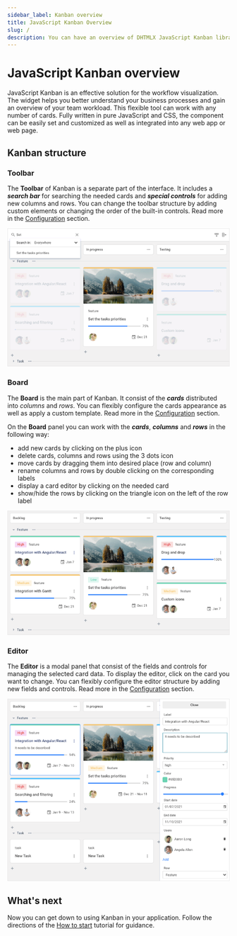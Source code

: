 ```yaml
---
sidebar_label: Kanban overview
title: JavaScript Kanban Overview
slug: /
description: You can have an overview of DHTMLX JavaScript Kanban library in the documentation. Browse developer guides and API reference, try out code examples and live demos, and download a free 30-day evaluation version of DHTMLX Kanban.
---
```


# JavaScript Kanban overview

JavaScript Kanban is an effective solution for the workflow visualization. The widget helps you better understand your business processes and gain an overview of your team workload. This flexible tool can work with any number of cards. Fully written in pure JavaScript and CSS, the component can be easily set and customized as well as integrated into any web app or web page.

## Kanban structure

### Toolbar

The **Toolbar** of Kanban is a separate part of the interface. It includes a ***search bar*** for searching the needed cards and ***special controls*** for adding new columns and rows. You can change the toolbar structure by adding custom elements or changing the order of the built-in controls. Read more in the [Configuration](./guides/configuration#toolbar) section.

![Kanban Toolbar](assets/js_kanban_toolbar.png)

### Board

The **Board** is the main part of Kanban. It consist of the ***cards*** distributed into *columns* and *rows*. You can flexibly configure the cards appearance as well as apply a custom template. Read more in the [Configuration](./guides/configuration#cards) section.

On the **Board** panel you can work with the ***cards***, ***columns*** and ***rows*** in the following way:

- add new cards by clicking on the plus icon
- delete cards, columns and rows using the 3 dots icon
- move cards by dragging them into desired place (row and column)
- rename columns and rows by double clicking on the corresponding labels
- display a card editor by clicking on the needed card
- show/hide the rows by clicking on the triangle icon on the left of the row label

![Kanban Board](assets/js_kanban_board.png)

### Editor

The **Editor** is a modal panel that consist of the fields and controls for managing the selected card data. To display the editor, click on the card you want to change. You can flexibly configure the editor structure by adding new fields and controls. Read more in the [Configuration](./guides/configuration#editor) section.

![Kanban Editor](assets/js_kanban_editor.png)

## What's next

Now you can get down to using Kanban in your application. Follow the directions of the [How to start](./how_to_start) tutorial for guidance.
